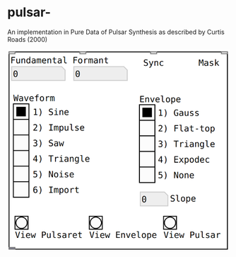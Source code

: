 # pulsar-
An implementation in Pure Data of Pulsar Synthesis as described by Curtis Roads (2000)

![This is what it looks like](Pulsar~.png "Pulsar~")
